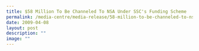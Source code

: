 ```yaml
---
title: $58 Million To Be Channeled To NSA Under SSC's Funding Scheme
permalink: /media-centre/media-release/58-million-to-be-channeled-to-nsa-under-sscs-funding-scheme/
date: 2009-04-08
layout: post
description: ""
image: ""
---
```

